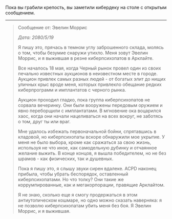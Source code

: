 Пока вы грабили крепость, вы заметили кибердеку на столе с открытым сообщением.

---

> Сообщение от: Эвелин Моррис
>
> _Дата: 2080/5/19_
>
> Я пишу это, прячась в темном углу заброшенного склада, молясь о том, чтобы безумие снаружи утихло. Меня зовут Эвелин Моррис, и я выжившая в резне киберпсихопатов в Арклайте.
>
> Все началось 18 мая, когда Черный рынок провел один из своих печально известных аукционов в неизвестном месте в городе. Аукцион привлек самых разных людей - от богатых элит до нищих уличных крыс вроде меня, которых привлекло обещание редких киберпрограмм и имплантатов с черного рынка.
>
> Аукцион проходил гладко, пока группа киберпсихопатов не сорвала вечеринку. Они были вооружены передовым оружием и явно переборщили с имплантатами. В мгновение ока воцарился хаос, когда они начали нацеливаться на всех вокруг, не заботясь о том, друг ты или враг.
>
> Мне удалось избежать первоначальной бойни, спрятавшись в кладовой, но киберпсихопаты вскоре обнаружили мое укрытие. У меня не было выбора, кроме как сражаться за свою жизнь, используя не что иное, как самодельную дубинку и отчаянное желание выжить. В конце концов, я вышла победителем, но не без шрамов - как физических, так и душевных.
>
> Пока я пишу это, я слышу звуки сирен вдалеке. ACPD наконец прибыла, чтобы убрать беспорядок, оставленный киберпсихопатами. Но что толку? Они такие же коррумпированные, как и мегакорпорации, правящие Арклайтом.
>
> Я не знаю, сколько еще я смогу продержаться в этом антиутопическом кошмаре, но одно можно сказать наверняка: я не позволю киберпсихопатам убить меня без боя. Я Эвелин Моррис, и я выжившая.
